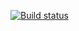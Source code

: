 [![Build status](https://ci.appveyor.com/api/projects/status/bcqgdp0g3bsfkm1y?svg=true)](https://ci.appveyor.com/project/SergeyLehmann/homework-selenide)
